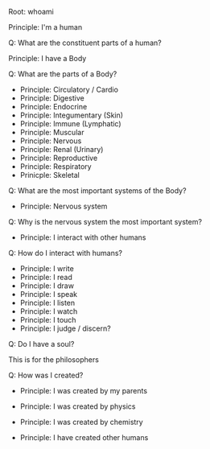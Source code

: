 Root: whoami

Principle: I'm a human

Q: What are the constituent parts of a human?

Principle: I have a Body

Q: What are the parts of a Body?

- Principle: Circulatory / Cardio
- Principle: Digestive
- Principle: Endocrine
- Principle: Integumentary (Skin)
- Principle: Immune (Lymphatic)
- Principle: Muscular
- Principle: Nervous
- Principle: Renal (Urinary)
- Principle: Reproductive
- Principle: Respiratory
- Prinicple: Skeletal

Q: What are the most important systems of the Body?

- Principle: Nervous system

Q: Why is the nervous system the most important system?

- Principle: I interact with other humans

Q: How do I interact with humans?

- Principle: I write
- Principle: I read
- Principle: I draw
- Principle: I speak
- Principle: I listen
- Principle: I watch
- Principle: I touch
- Principle: I judge / discern?

Q: Do I have a soul?

This is for the philosophers

Q: How was I created?

- Principle: I was created by my parents
- Principle: I was created by physics
- Principle: I was created by chemistry

- Principle: I have created other humans

